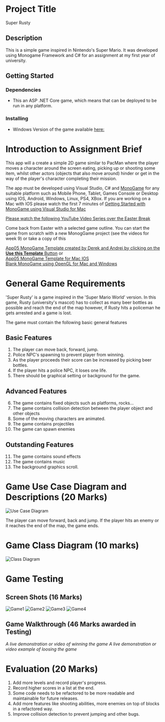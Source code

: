 # Project Title

Super Rusty

## Description

This is a simple game inspired in Nintendo's Super Mario. 
It was developed using Monogame Framework and C# for an assignment at my first year of university.

## Getting Started

### Dependencies

* This an ASP .NET Core game, which means that can be deployed to be run in any platform. 

### Installing

* Windows Version of the game available [here:](https://github.com/tomas-ribeiro-pinto/Super_Rusty_Monogame/tree/main/Download%20Game%20Windows)



# Introduction to Assignment Brief
This app will a create a simple 2D game similar to PacMan where the player moves a character around the screen eating, picking up or shooting some item, whilst other actors (objects that also move around) hinder or get in the way of the player's character completing their mission.    

The app must be developed using Visual Studio, C# and [MonoGame](https://www.monogame.net/) for any suitable platform such as Mobile Phone, Tablet, Games Console or Desktop using IOS, Android, Windows, Linux, PS4, XBox.  If you are working on a Mac with IOS please watch the first 7 minutes of [Getting Started with MonoGame using Visual Studio for Mac](https://www.youtube.com/watch?v=Hxo9A0-qcVo&ab_channel=TheDarksideofMonoGame)

[Please watch the following YouTube Video Series over the Easter Break](https://github.com/BNU-CO453/ConsoleApps15/wiki/Introduction-to-MonoGame)     

Come back from Easter with a selected game outline.   You can start the game from scratch with a new MonogGame project (see the videos for week 9) or take a copy of this 

[ App05 MonoGame Template created by Derek and Andrei by clicking on the **Use this Template** Button](https://github.com/BNU-CO453/App05MonoGame) 
or    
[ App05 MonoGame Template for Mac IOS](https://github.com/BNU-CO453/MacApp05Game)      
[Blank MonoGame using OpenGL for Mac and Windows](https://github.com/BNU-CO453/MonoGameOpenGL.git)

# General Game Requirements
'Super Rusty' is a game inspired in the 'Super Mario World' version. In this game, Rusty (university's mascot) has to collect as many beer bottles as possible and reach the end of the map however, if Rusty hits a policeman he gets arrested and a game is lost.

The game must contain the following basic general features
## Basic Features
1. The player can move back, forward, jump. 
2. Police NPC's spawning to prevent player from winning.
3. As the player proceeds their score can be increased by picking beer bottles.
4. If the player hits a police NPC, it loses one life.
5. There should be graphical setting or background for the game.

## Advanced Features
6. The game contains fixed objects such as platforms, rocks...
7. The game contains collision detection between the player object and other objects
8. Some of the moving characters are animated.
9. The game contains projectiles
10. The game can spawn enemies
## Outstanding Features
11. The game contains sound effects
12. The game contains music
13. The background graphics scroll.

# Game Use Case Diagram and Descriptions (20 Marks)
![Use Case Diagram](https://github.com/tomas-ribeiro-pinto/CO453_ApplicationProgramming/blob/master/App05%20resources/use_case_diagram.png)

The player can move forward, back and jump. 
If the player hits an enemy or it reaches the end of the map, the game ends.
 
# Game Class Diagram (10 marks)
![Class Diagram](https://github.com/tomas-ribeiro-pinto/CO453_ApplicationProgramming/blob/master/App05%20resources/class_diagram.png)

# Game Testing
## Screen Shots (16 Marks)
![Game1](https://github.com/tomas-ribeiro-pinto/CO453_ApplicationProgramming/blob/master/App05%20resources/test1.png)
![Game2](https://github.com/tomas-ribeiro-pinto/CO453_ApplicationProgramming/blob/master/App05%20resources/test2.png)
![Game3](https://github.com/tomas-ribeiro-pinto/CO453_ApplicationProgramming/blob/master/App05%20resources/test3.png)
![Game4](https://github.com/tomas-ribeiro-pinto/CO453_ApplicationProgramming/blob/master/App05%20resources/test4.png)

## Game Walkthrough (46 Marks awarded in Testing)
*A live demonstration or video of winning the game*
*A live demonstration or video example of loosing the game*
# Evaluation (20 Marks)
1. Add more levels and record player's progress.
2. Record higher scores in a list at the end.
3. Some code needs to be refactored to be more readable and maintainable for future releases.
4. Add more features like shooting abilities, more enemies on top of blocks in a refactored way.
5. Improve collision detection to prevent jumping and other bugs.
